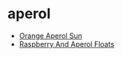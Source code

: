 # aperol

 * [Orange Aperol Sun](index/o/orange-aperol-sun-351541.json)
 * [Raspberry And Aperol Floats](index/r/raspberry-and-aperol-floats-51175390.json)
